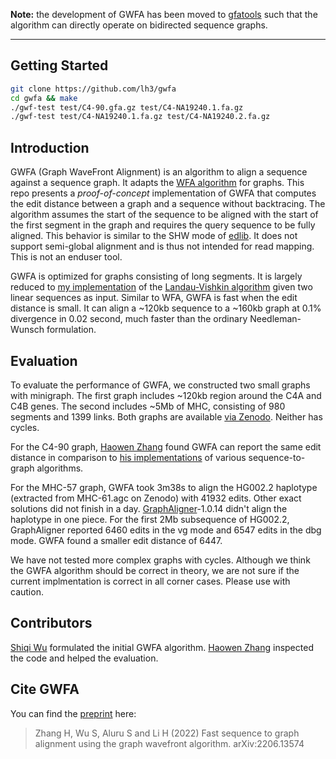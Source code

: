 **Note:** the development of GWFA has been moved to
[gfatools](https://github.com/lh3/gfatools) such that the algorithm can
directly operate on bidirected sequence graphs.

<hr>

## Getting Started
```sh
git clone https://github.com/lh3/gwfa
cd gwfa && make
./gwf-test test/C4-90.gfa.gz test/C4-NA19240.1.fa.gz
./gwf-test test/C4-NA19240.1.fa.gz test/C4-NA19240.2.fa.gz
```

## Introduction

GWFA (Graph WaveFront Alignment) is an algorithm to align a sequence against a
sequence graph. It adapts the [WFA algorithm][wfa] for graphs. This repo
presents a _proof-of-concept_ implementation of GWFA that computes the edit
distance between a graph and a sequence without backtracing. The algorithm
assumes the start of the sequence to be aligned with the start of the first
segment in the graph and requires the query sequence to be fully aligned. This
behavior is similar to the SHW mode of [edlib][edlib]. It does not support
semi-global alignment and is thus not intended for read mapping. This is not an
enduser tool.

GWFA is optimized for graphs consisting of long segments. It is largely reduced
to [my implementation][mylv89] of the [Landau-Vishkin algorithm][lv89] given
two linear sequences as input. Similar to WFA, GWFA is fast when the edit
distance is small. It can align a ~120kb sequence to a ~160kb graph at 0.1%
divergence in 0.02 second, much faster than the ordinary Needleman-Wunsch
formulation.

## Evaluation

To evaluate the performance of GWFA, we constructed two small graphs with
minigraph. The first graph includes ~120kb region around the C4A and C4B genes.
The second includes ~5Mb of MHC, consisting of 980 segments and 1399 links.
Both graphs are available [via Zenodo][zenodo]. Neither has cycles.

For the C4-90 graph, [Haowen Zhang][haowen] found GWFA can report the same edit
distance in comparison to [his implementations][hz-sga] of various
sequence-to-graph algorithms.

For the MHC-57 graph, GWFA took 3m38s to align the HG002.2 haplotype (extracted
from MHC-61.agc on Zenodo) with 41932 edits. Other exact solutions did not
finish in a day. [GraphAligner][graphaligner]-1.0.14 didn't align the haplotype
in one piece. For the first 2Mb subsequence of HG002.2, GraphAligner reported
6460 edits in the vg mode and 6547 edits in the dbg mode. GWFA found a smaller
edit distance of 6447.

We have not tested more complex graphs with cycles. Although we think the GWFA
algorithm should be correct in theory, we are not sure if the current
implmentation is correct in all corner cases. Please use with caution.

## Contributors

[Shiqi Wu][shiqi] formulated the initial GWFA algorithm. [Haowen Zhang][haowen]
inspected the code and helped the evaluation.

## Cite GWFA

You can find the [preprint][preprint] here:

> Zhang H, Wu S, Aluru S and Li H (2022) Fast sequence to graph alignment using the graph wavefront algorithm. arXiv:2206.13574

[mylv89]: https://github.com/lh3/lv89
[lv89]: https://doi.org/10.1016/0196-6774(89)90010-2
[wfa]: https://github.com/smarco/WFA
[zenodo]: https://zenodo.org/record/6056061
[haowen]: https://github.com/haowenz
[hz-sga]: https://github.com/haowenz/SGA
[graphaligner]: https://github.com/maickrau/GraphAligner
[shiqi]: https://github.com/Shiqi-Wu
[edlib]: https://github.com/Martinsos/edlib
[preprint]: https://arxiv.org/abs/2206.13574
